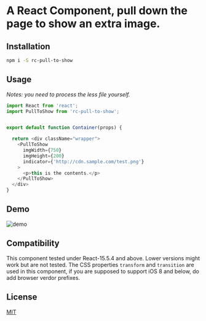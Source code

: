 # A React Component, pull down the page to show an extra image.

## Installation
```bash
npm i -S rc-pull-to-show
```

## Usage
*Notes: you need to process the less file yourself.*
```javascript
import React from 'react';
import PullToShow from 'rc-pull-to-show';


export default function Container(props) {

  return <div className="wrapper">
    <PullToShow
      imgWidth={750}
      imgHeight={200}
      indicator={'http://cdn.sample.com/test.png'}
    >
      <p>this is the contents.</p>
    </PullToShow>
  </div>
}

```

## Demo
![demo](https://gw.alipayobjects.com/mdn/wealth_prod/afts/img/A*fnfYQaiAioAAAAAAAAAAAABjAQAAAQ/original)

## Compatibility
This component tested under React-15.5.4 and above. Lower versions might work but are not tested.
The CSS properties `transform` and `transition` are used in this component,
if you are supposed to support iOS 8 and below, do add browser verdor prefixes.

## License
[MIT](http://opensource.org/licenses/MIT)


